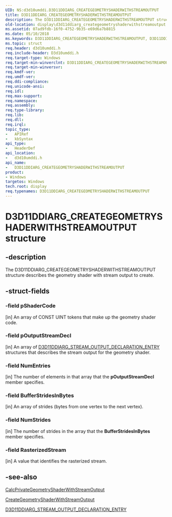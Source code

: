```yaml
---
UID: NS:d3d10umddi.D3D11DDIARG_CREATEGEOMETRYSHADERWITHSTREAMOUTPUT
title: D3D11DDIARG_CREATEGEOMETRYSHADERWITHSTREAMOUTPUT
description: The D3D11DDIARG_CREATEGEOMETRYSHADERWITHSTREAMOUTPUT structure describes the geometry shader with stream output to create.
old-location: display\d3d11ddiarg_creategeometryshaderwithstreamoutput.htm
ms.assetid: 07ad9fdb-16f0-4752-9b35-e69d6a7b8815
ms.date: 05/10/2018
ms.keywords: D3D11DDIARG_CREATEGEOMETRYSHADERWITHSTREAMOUTPUT, D3D11DDIARG_CREATEGEOMETRYSHADERWITHSTREAMOUTPUT structure [Display Devices], UMDisplayDriver_Dx11param_Structs_6b81cccd-92f9-4135-8bcc-d523b514c45c.xml, d3d10umddi/D3D11DDIARG_CREATEGEOMETRYSHADERWITHSTREAMOUTPUT, display.d3d11ddiarg_creategeometryshaderwithstreamoutput
ms.topic: struct
req.header: d3d10umddi.h
req.include-header: D3d10umddi.h
req.target-type: Windows
req.target-min-winverclnt: D3D11DDIARG_CREATEGEOMETRYSHADERWITHSTREAMOUTPUT is supported beginning with the Windows 7 operating system.
req.target-min-winversvr: 
req.kmdf-ver: 
req.umdf-ver: 
req.ddi-compliance: 
req.unicode-ansi: 
req.idl: 
req.max-support: 
req.namespace: 
req.assembly: 
req.type-library: 
req.lib: 
req.dll: 
req.irql: 
topic_type:
-	APIRef
-	kbSyntax
api_type:
-	HeaderDef
api_location:
-	d3d10umddi.h
api_name:
-	D3D11DDIARG_CREATEGEOMETRYSHADERWITHSTREAMOUTPUT
product:
- Windows
targetos: Windows
tech.root: display
req.typenames: D3D11DDIARG_CREATEGEOMETRYSHADERWITHSTREAMOUTPUT
---
```


# D3D11DDIARG_CREATEGEOMETRYSHADERWITHSTREAMOUTPUT structure


## -description


The D3D11DDIARG_CREATEGEOMETRYSHADERWITHSTREAMOUTPUT structure describes the geometry shader with stream output to create. 


## -struct-fields




### -field pShaderCode

[in] An array of CONST UINT tokens that make up the geometry shader code. 


### -field pOutputStreamDecl

[in] An array of <a href="https://msdn.microsoft.com/library/windows/hardware/ff542097">D3D11DDIARG_STREAM_OUTPUT_DECLARATION_ENTRY</a> structures that describes the stream output for the geometry shader. 


### -field NumEntries

[in] The number of elements in that array that the <b>pOutputStreamDecl</b> member specifies. 


### -field BufferStridesInBytes

[in] An array of strides (bytes from one vertex to the next vertex). 


### -field NumStrides

[in] The number of strides in the array that the <b>BufferStridesInBytes</b> member specifies. 


### -field RasterizedStream

[in] A value that identifies the rasterized stream. 


## -see-also




<a href="https://msdn.microsoft.com/3e760b93-e859-4175-a24a-6bf3648db6db">CalcPrivateGeometryShaderWithStreamOutput</a>



<a href="https://msdn.microsoft.com/6ad1573d-4377-4795-8511-5d6cae96ee4f">CreateGeometryShaderWithStreamOutput</a>



<a href="https://msdn.microsoft.com/library/windows/hardware/ff542097">D3D11DDIARG_STREAM_OUTPUT_DECLARATION_ENTRY</a>
 

 

